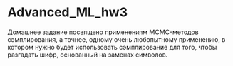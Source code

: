 # Advanced_ML_hw3
Домашнее задание посвящено применениям MCMC-методов сэмплирования, а точнее, одному очень любопытному применению, 
в котором нужно будет использовать сэмплирование для того, чтобы разгадать шифр, основанный на заменах символов.
